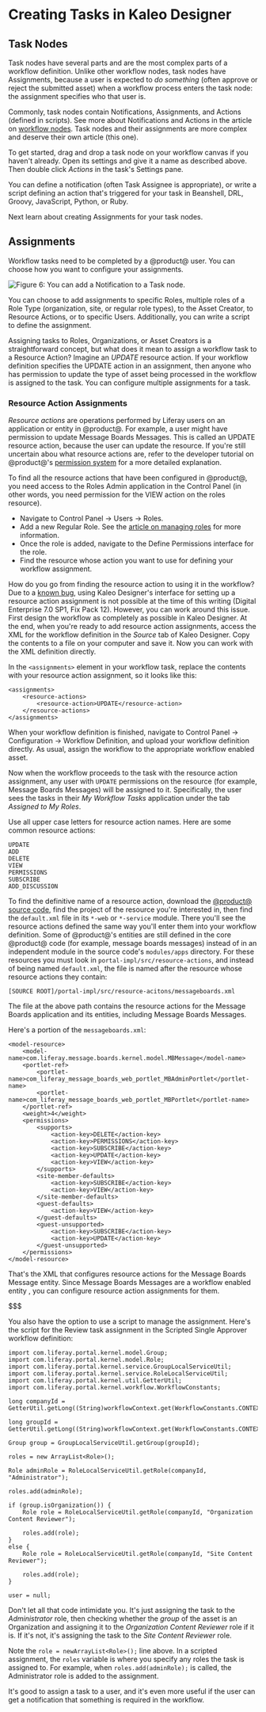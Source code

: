# Creating Tasks in Kaleo Designer


## Task Nodes [](id=task-nodes)

Task nodes have several parts and are the most complex parts of a workflow
definition. Unlike other workflow nodes, task nodes have Assignments, because a
user is expected to *do something* (often approve or reject the submitted asset)
when a workflow process enters the task node: the assignment specifies who that
user is. 

Commonly, task nodes contain Notifications, Assignments, and Actions (defined in
scripts). See more about Notifications and Actions in the article on [workflow
nodes](LINK). Task nodes and their assignments are more complex and deserve
their own article (this one).

To get started, drag and drop a task node on your workflow canvas if you haven't
already. Open its settings and give it a name as described above. Then double
click *Actions* in the task's Settings pane.

You can define a notification (often Task Assignee is appropriate), or write a
script defining an action that's triggered for your task in Beanshell, DRL,
Groovy, JavaScript, Python, or Ruby.

Next learn about creating Assignments for your task nodes. 

<!-- Task nodes are the most complex parts, and yet there's not much in this
section. Please describe an example here so users can understand what a task
node is for and how they are used. Include a script. -Rich --> 

## Assignments [](id=assignments)

Workflow tasks need to be completed by a @product@ user. You can choose how you
want to configure your assignments. 

![Figure 6: You can add a Notification to a Task node.](../../../images-dxp/kaleo-designer-assignment.png)

You can choose to add assignments to specific Roles, multiple roles of a Role
Type (organization, site, or regular role types), to the Asset Creator, to
Resource Actions, or to specific Users. Additionally, you can write a script to
define the assignment.

Assigning tasks to Roles, Organizations, or Asset Creators is a straightforward
concept, but what does it mean to assign a workflow task to a Resource Action?
Imagine an *UPDATE* resource action. If your workflow definition specifies the
UPDATE action in an assignment, then anyone who has permission to update the
type of asset being processed in the workflow is assigned to the task. You can
configure multiple assignments for a task.


### Resource Action Assignments

*Resource actions* are operations performed by Liferay users on an application
or entity in @product@. For example, a user might have permission to update
Message Boards Messages. This is called an UPDATE resource action, because the
user can update the resource. If you're still uncertain abou what resource
actions are, refer to the developer tutorial on @product@'s [permission system](/develop/tutorials/-/knowledge_base/7-0/adding-permissions-to-resources)
for a more detailed explanation.

To find all the resource actions that have been configured in @product@, you
need access to the Roles Admin application in the Control Panel (in other words,
you need permission for the VIEW action on the roles resource).

- Navigate to Control Panel &rarr; Users &rarr; Roles.
- Add a new Regular Role. See the [article on managing roles](/discover/portal/-/knowledge_base/7-0/roles-and-permissions) for more information.
- Once the role is added, navigate to the Define Permissions interface for the
    role.
- Find the resource whose action you want to use for defining your workflow
    assignment.

How do you go from finding the resource action to using it in the workflow?  Due
to a [known bug](https://issues.liferay.com/browse/LPS-70462), using Kaleo
Designer's interface  for setting up a resource action assignment is not
possible at the time of this writing (Digital Enterprise 7.0 SP1, Fix Pack 12).
However, you can work around this issue. First design the workflow as completely
as possible in Kaleo Designer. At the end, when you're ready to add resource
action assignments, access the XML for the workflow definition in the *Source*
tab of Kaleo Designer. Copy the contents to a file on your computer and save it.
Now you can work with the XML definition directly.

In the `<assignments>` element in your workflow task, replace the contents with
your resource action assignment, so it looks like this:

    <assignments>
        <resource-actions>
            <resource-action>UPDATE</resource-action>
        </resource-actions>
    </assignments>

When your workflow definition is finished, navigate to Control Panel &rarr;
Configuration &rarr; Workflow Definition, and upload your workflow definition
directly. As usual, assign the workflow to the appropriate workflow enabled
asset.

Now when the workflow proceeds to the task with the resource action assignment,
any user with `UPDATE` permissions on the resource (for example, Message Boards
Messages) will be assigned to it.  Specifically, the user sees the tasks in
their *My Workflow Tasks* application under the tab *Assigned to My Roles*.

Use all upper case letters for resource action names. Here are some common
resource actions:

    UPDATE
    ADD
    DELETE
    VIEW
    PERMISSIONS
    SUBSCRIBE
    ADD_DISCUSSION

To find the definitive name of a resource action, download the [@product@ source
code](https://web.liferay.com/group/customer/dxp/downloads/digital-enterprise),
find the project of the resource you're interested in, then find the
`default.xml` file in its `*-web` or `*-service` module. There you'll see the
resource actions defined the same way you'll enter them into your workflow
definition. Some of @product@'s entities are still defined in the core @product@
code (for example, message boards messages) instead of in an independent module
in the source code's `modules/apps` directory. For these resources you must look
in `portal-impl/src/resource-actions`, and instead of being named `default.xml`,
the file is named after the resource whose resource actions they contain:

    [SOURCE ROOT]/portal-impl/src/resource-acitons/messageboards.xml

The file at the above path contains the resource actions for the Message Boards
application and its entities, including Message Boards Messages.

Here's a portion of the `messageboards.xml`:

    <model-resource>
        <model-name>com.liferay.message.boards.kernel.model.MBMessage</model-name>
        <portlet-ref>
            <portlet-name>com_liferay_message_boards_web_portlet_MBAdminPortlet</portlet-name>
            <portlet-name>com_liferay_message_boards_web_portlet_MBPortlet</portlet-name>
        </portlet-ref>
        <weight>4</weight>
        <permissions>
            <supports>
                <action-key>DELETE</action-key>
                <action-key>PERMISSIONS</action-key>
                <action-key>SUBSCRIBE</action-key>
                <action-key>UPDATE</action-key>
                <action-key>VIEW</action-key>
            </supports>
            <site-member-defaults>
                <action-key>SUBSCRIBE</action-key>
                <action-key>VIEW</action-key>
            </site-member-defaults>
            <guest-defaults>
                <action-key>VIEW</action-key>
            </guest-defaults>
            <guest-unsupported>
                <action-key>SUBSCRIBE</action-key>
                <action-key>UPDATE</action-key>
            </guest-unsupported>
        </permissions>
    </model-resource>

That's the XML that configures resource actions for the Message Boards Message
entity. Since Message Boards Messages are a workflow enabled entity , you can
configure resource action assignments for them.

$$$

You also have the option to use a script to manage the assignment. Here's the
script for the Review task assignment in the Scripted Single Approver workflow
definition:

    import com.liferay.portal.kernel.model.Group;
    import com.liferay.portal.kernel.model.Role;
    import com.liferay.portal.kernel.service.GroupLocalServiceUtil;
    import com.liferay.portal.kernel.service.RoleLocalServiceUtil;
    import com.liferay.portal.kernel.util.GetterUtil;
    import com.liferay.portal.kernel.workflow.WorkflowConstants;

    long companyId = GetterUtil.getLong((String)workflowContext.get(WorkflowConstants.CONTEXT_COMPANY_ID));

    long groupId = GetterUtil.getLong((String)workflowContext.get(WorkflowConstants.CONTEXT_GROUP_ID));

    Group group = GroupLocalServiceUtil.getGroup(groupId);

    roles = new ArrayList<Role>();

    Role adminRole = RoleLocalServiceUtil.getRole(companyId, "Administrator");

    roles.add(adminRole);

    if (group.isOrganization()) {
        Role role = RoleLocalServiceUtil.getRole(companyId, "Organization Content Reviewer");

        roles.add(role);
    }
    else {
        Role role = RoleLocalServiceUtil.getRole(companyId, "Site Content Reviewer");

        roles.add(role);
    }

    user = null;
						
Don't let all that code intimidate you. It's just assigning the task to the
*Administrator* role, then checking whether the *group* of the asset is an
Organization and assigning it to the *Organization Content Reviewer* role if it
is. If it's not, it's assigning the task to the *Site Content Reviewer* role.

Note the `role = newArrayList<Role>();` line above. In a scripted assignment,
the `roles` variable is where you specify any roles the task is assigned to. For
example, when `roles.add(adminRole);` is called, the Administrator role is added
to the assignment.

It's good to assign a task to a user, and it's even more useful if the user can
get a notification that something is required in the workflow.
